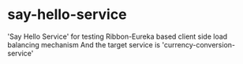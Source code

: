 # say-hello-service
'Say Hello Service' for testing Ribbon-Eureka based client side load balancing mechanism
 And the target service is 'currency-conversion-service'
